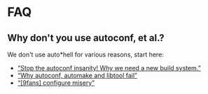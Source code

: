FAQ
===
Why don't you use autoconf, et al.?
-----------------------------------
We don't use auto*hell for various reasons, start here:

* [&#8220;Stop the autoconf insanity! Why we need a new build system.&#8221;](http://freshmeat.net/articles/view/889/)
* [&#8220;Why autoconf, automake and libtool fail&#8221;](http://www.ohse.de/uwe/articles/aal.html)
* [&#8220;[9fans] configure misery&#8221;](http://lists.cse.psu.edu/archives/9fans/2003-November/029714.html)
